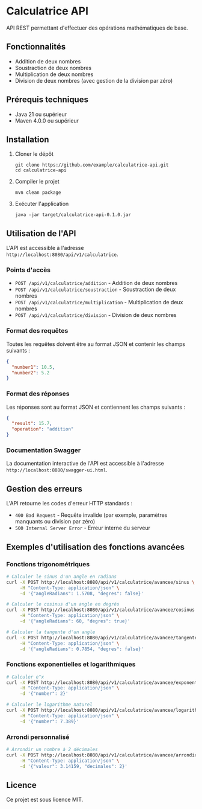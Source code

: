 # Calculatrice API

API REST permettant d'effectuer des opérations mathématiques de base.

## Fonctionnalités

- Addition de deux nombres
- Soustraction de deux nombres
- Multiplication de deux nombres
- Division de deux nombres (avec gestion de la division par zéro)

## Prérequis techniques

- Java 21 ou supérieur
- Maven 4.0.0 ou supérieur

## Installation

1. Cloner le dépôt
   ```
   git clone https://github.com/example/calculatrice-api.git
   cd calculatrice-api
   ```

2. Compiler le projet
   ```
   mvn clean package
   ```

3. Exécuter l'application
   ```
   java -jar target/calculatrice-api-0.1.0.jar
   ```

## Utilisation de l'API

L'API est accessible à l'adresse `http://localhost:8080/api/v1/calculatrice`.

### Points d'accès

- `POST /api/v1/calculatrice/addition` - Addition de deux nombres
- `POST /api/v1/calculatrice/soustraction` - Soustraction de deux nombres
- `POST /api/v1/calculatrice/multiplication` - Multiplication de deux nombres
- `POST /api/v1/calculatrice/division` - Division de deux nombres

### Format des requêtes

Toutes les requêtes doivent être au format JSON et contenir les champs suivants :

```json
{
  "number1": 10.5,
  "number2": 5.2
}
```

### Format des réponses

Les réponses sont au format JSON et contiennent les champs suivants :

```json
{
  "result": 15.7,
  "operation": "addition"
}
```

### Documentation Swagger

La documentation interactive de l'API est accessible à l'adresse `http://localhost:8080/swagger-ui.html`.

## Gestion des erreurs

L'API retourne les codes d'erreur HTTP standards :

- `400 Bad Request` - Requête invalide (par exemple, paramètres manquants ou division par zéro)
- `500 Internal Server Error` - Erreur interne du serveur

## Exemples d'utilisation des fonctions avancées

### Fonctions trigonométriques

```bash
# Calculer le sinus d'un angle en radians
curl -X POST http://localhost:8080/api/v1/calculatrice/avancee/sinus \
     -H "Content-Type: application/json" \
     -d '{"angleRadians": 1.5708, "degres": false}'

# Calculer le cosinus d'un angle en degrés
curl -X POST http://localhost:8080/api/v1/calculatrice/avancee/cosinus \
     -H "Content-Type: application/json" \
     -d '{"angleRadians": 60, "degres": true}'

# Calculer la tangente d'un angle
curl -X POST http://localhost:8080/api/v1/calculatrice/avancee/tangente \
     -H "Content-Type: application/json" \
     -d '{"angleRadians": 0.7854, "degres": false}'
```

### Fonctions exponentielles et logarithmiques

```bash
# Calculer e^x
curl -X POST http://localhost:8080/api/v1/calculatrice/avancee/exponentielle \
     -H "Content-Type: application/json" \
     -d '{"number": 2}'

# Calculer le logarithme naturel
curl -X POST http://localhost:8080/api/v1/calculatrice/avancee/logarithme-naturel \
     -H "Content-Type: application/json" \
     -d '{"number": 7.389}'
```

### Arrondi personnalisé

```bash
# Arrondir un nombre à 2 décimales
curl -X POST http://localhost:8080/api/v1/calculatrice/avancee/arrondir \
     -H "Content-Type: application/json" \
     -d '{"valeur": 3.14159, "decimales": 2}'
```


## Licence

Ce projet est sous licence MIT.